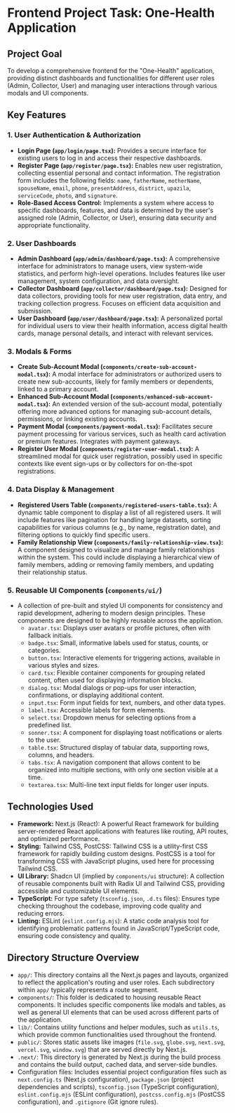 # Frontend Project Task: One-Health Application

## Project Goal
To develop a comprehensive frontend for the "One-Health" application, providing distinct dashboards and functionalities for different user roles (Admin, Collector, User) and managing user interactions through various modals and UI components.

## Key Features

### 1. User Authentication & Authorization
- **Login Page (`app/login/page.tsx`):** Provides a secure interface for existing users to log in and access their respective dashboards.
- **Register Page (`app/register/page.tsx`):** Enables new user registration, collecting essential personal and contact information. The registration form includes the following fields: `name`, `fatherName`, `motherName`, `spouseName`, `email`, `phone`, `presentAddress`, `district`, `upazila`, `serviceCode`, `photo`, and `signature`.
- **Role-Based Access Control:** Implements a system where access to specific dashboards, features, and data is determined by the user's assigned role (Admin, Collector, or User), ensuring data security and appropriate functionality.

### 2. User Dashboards
- **Admin Dashboard (`app/admin/dashboard/page.tsx`):** A comprehensive interface for administrators to manage users, view system-wide statistics, and perform high-level operations. Includes features like user management, system configuration, and data oversight.
- **Collector Dashboard (`app/collector/dashboard/page.tsx`):** Designed for data collectors, providing tools for new user registration, data entry, and tracking collection progress. Focuses on efficient data acquisition and submission.
- **User Dashboard (`app/user/dashboard/page.tsx`):** A personalized portal for individual users to view their health information, access digital health cards, manage personal details, and interact with relevant services.

### 3. Modals & Forms
- **Create Sub-Account Modal (`components/create-sub-account-modal.tsx`):** A modal interface for administrators or authorized users to create new sub-accounts, likely for family members or dependents, linked to a primary account.
- **Enhanced Sub-Account Modal (`components/enhanced-sub-account-modal.tsx`):** An extended version of the sub-account modal, potentially offering more advanced options for managing sub-account details, permissions, or linking existing accounts.
- **Payment Modal (`components/payment-modal.tsx`):** Facilitates secure payment processing for various services, such as health card activation or premium features. Integrates with payment gateways.
- **Register User Modal (`components/register-user-modal.tsx`):** A streamlined modal for quick user registration, possibly used in specific contexts like event sign-ups or by collectors for on-the-spot registrations.

### 4. Data Display & Management
- **Registered Users Table (`components/registered-users-table.tsx`):** A dynamic table component to display a list of all registered users. It will include features like pagination for handling large datasets, sorting capabilities for various columns (e.g., by name, registration date), and filtering options to quickly find specific users.
- **Family Relationship View (`components/family-relationship-view.tsx`):** A component designed to visualize and manage family relationships within the system. This could include displaying a hierarchical view of family members, adding or removing family members, and updating their relationship status.

### 5. Reusable UI Components (`components/ui/`)
- A collection of pre-built and styled UI components for consistency and rapid development, adhering to modern design principles. These components are designed to be highly reusable across the application.
    - `avatar.tsx`: Displays user avatars or profile pictures, often with fallback initials.
    - `badge.tsx`: Small, informative labels used for status, counts, or categories.
    - `button.tsx`: Interactive elements for triggering actions, available in various styles and sizes.
    - `card.tsx`: Flexible container components for grouping related content, often used for displaying information blocks.
    - `dialog.tsx`: Modal dialogs or pop-ups for user interaction, confirmations, or displaying additional content.
    - `input.tsx`: Form input fields for text, numbers, and other data types.
    - `label.tsx`: Accessible labels for form elements.
    - `select.tsx`: Dropdown menus for selecting options from a predefined list.
    - `sonner.tsx`: A component for displaying toast notifications or alerts to the user.
    - `table.tsx`: Structured display of tabular data, supporting rows, columns, and headers.
    - `tabs.tsx`: A navigation component that allows content to be organized into multiple sections, with only one section visible at a time.
    - `textarea.tsx`: Multi-line text input fields for longer user inputs.

## Technologies Used
- **Framework:** Next.js (React): A powerful React framework for building server-rendered React applications with features like routing, API routes, and optimized performance.
- **Styling:** Tailwind CSS, PostCSS: Tailwind CSS is a utility-first CSS framework for rapidly building custom designs. PostCSS is a tool for transforming CSS with JavaScript plugins, used here for processing Tailwind CSS.
- **UI Library:** Shadcn UI (implied by `components/ui` structure): A collection of reusable components built with Radix UI and Tailwind CSS, providing accessible and customizable UI elements.
- **TypeScript:** For type safety (`tsconfig.json`, `.d.ts` files): Ensures type checking throughout the codebase, improving code quality and reducing errors.
- **Linting:** ESLint (`eslint.config.mjs`): A static code analysis tool for identifying problematic patterns found in JavaScript/TypeScript code, ensuring code consistency and quality.

## Directory Structure Overview
- `app/`: This directory contains all the Next.js pages and layouts, organized to reflect the application's routing and user roles. Each subdirectory within `app/` typically represents a route segment.
- `components/`: This folder is dedicated to housing reusable React components. It includes specific components like modals and tables, as well as general UI elements that can be used across different parts of the application.
- `lib/`: Contains utility functions and helper modules, such as `utils.ts`, which provide common functionalities used throughout the frontend.
- `public/`: Stores static assets like images (`file.svg`, `globe.svg`, `next.svg`, `vercel.svg`, `window.svg`) that are served directly by Next.js.
- `.next/`: This directory is generated by Next.js during the build process and contains the build output, cached data, and server-side bundles.
- Configuration files: Includes essential project configuration files such as `next.config.ts` (Next.js configuration), `package.json` (project dependencies and scripts), `tsconfig.json` (TypeScript configuration), `eslint.config.mjs` (ESLint configuration), `postcss.config.mjs` (PostCSS configuration), and `.gitignore` (Git ignore rules).
